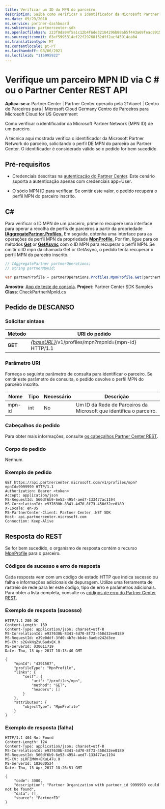 ```yaml
---
title: Verificar um ID do MPN do parceiro
description: Saiba como verificar o identificador da Microsoft Partner Network (MPN ID) de um parceiro, solicitando o perfil DE MPN do parceiro via C \# ou a API do Partner Center REST.
ms.date: 09/29/2018
ms.service: partner-dashboard
ms.subservice: partnercenter-sdk
ms.openlocfilehash: 223f0da94f5a1c12b4f6de32184296b88ab5f443a69feac89152acc1aa9ccbd6
ms.sourcegitcommit: 63ef5995314ef22f29768132dff2acf45914ea84
ms.translationtype: MT
ms.contentlocale: pt-PT
ms.lasthandoff: 08/06/2021
ms.locfileid: "115995922"
---
```

# <a name="verify-a-partner-mpn-id-via-c-or-the-partner-center-rest-api"></a>Verifique um parceiro MPN ID via C \# ou o Partner Center REST API

**Aplica-se a**: Partner Center | Partner Center operado pela 21Vianet | Centro de Parceiros para | Microsoft Cloud Germany Centro de Parceiros para Microsoft Cloud for US Government

Como verificar o identificador da Microsoft Partner Network (MPN ID) de um parceiro.

A técnica aqui mostrada verifica o identificador da Microsoft Partner Network do parceiro, solicitando o perfil DE MPN do parceiro ao Partner Center. O identificador é considerado válido se o pedido for bem sucedido.

## <a name="prerequisites"></a>Pré-requisitos

- Credenciais descritas na [autenticação do Partner Center](partner-center-authentication.md). Este cenário suporta a autenticação apenas com credenciais app+User.

- O sócio MPN ID para verificar. Se omitir este valor, o pedido recupera o perfil MPN do parceiro inscrito.

## <a name="c"></a>C\#

Para verificar o ID MPN de um parceiro, primeiro recupere uma interface para operar a recolha de perfis de parceiros a partir da propriedade [**IAggregatePartner.Profiles.**](/dotnet/api/microsoft.store.partnercenter.ipartner.profiles) Em seguida, obtenha uma interface para as operações de perfil MPN da propriedade [**MpnProfile.**](/dotnet/api/microsoft.store.partnercenter.profiles.ipartnerprofilecollection.mpnprofile) Por fim, ligue para os métodos [**Get**](/dotnet/api/microsoft.store.partnercenter.profiles.impnprofile.get) or [**GetAsync**](/dotnet/api/microsoft.store.partnercenter.profiles.impnprofile.getasync) com o ID MPN para recuperar o perfil MPN. Se omitir o ID mpn da chamada Get or GetAsync, o pedido tenta recuperar o perfil MPN do parceiro inscrito.

``` csharp
// IAggregatePartner partnerOperations;
// string partnerMpnId;

var partnerProfile = partnerOperations.Profiles.MpnProfile.Get(partnerMpnId);
```

**Amostra**: [App de teste de consola](console-test-app.md). **Project**: Partner Center SDK Samples **Class**: CheckPartnerMpnId.cs

## <a name="rest-request"></a>Pedido de DESCANSO

### <a name="request-syntax"></a>Solicitar sintaxe

| Método  | URI do pedido                                                                         |
|---------|-------------------------------------------------------------------------------------|
| **GET** | [*{baseURL}*](partner-center-rest-urls.md)/v1/profiles/mpn?mpnId={mpn-id} HTTP/1.1 |

### <a name="uri-parameter"></a>Parâmetro URI

Forneça o seguinte parâmetro de consulta para identificar o parceiro. Se omitir este parâmetro de consulta, o pedido devolve o perfil MPN do parceiro inscrito.

| Nome   | Tipo | Necessário | Descrição                                                 |
|--------|------|----------|-------------------------------------------------------------|
| mpn-id | int  | No       | Um ID da Rede de Parceiros da Microsoft que identifica o parceiro. |

### <a name="request-headers"></a>Cabeçalhos do pedido

Para obter mais informações, consulte [os cabeçalhos Partner Center REST](headers.md).

### <a name="request-body"></a>Corpo do pedido

Nenhum.

### <a name="request-example"></a>Exemplo de pedido

```http
GET https://api.partnercenter.microsoft.com/v1/profiles/mpn?mpnId=9999999 HTTP/1.1
Authorization: Bearer <token>
Accept: application/json
MS-RequestId: 560df6b9-6e53-4954-aed7-133477ac1194
MS-CorrelationId: e937630b-8341-4d70-8f73-450d32ee0189
X-Locale: en-US
MS-PartnerCenter-Client: Partner Center .NET SDK
Host: api.partnercenter.microsoft.com
Connection: Keep-Alive
```

## <a name="rest-response"></a>Resposta do REST

Se for bem sucedido, o organismo de resposta contém o recurso [MpnProfile](profile-resources.md#mpnprofile) para o parceiro.

### <a name="response-success-and-error-codes"></a>Códigos de sucesso e erro de resposta

Cada resposta vem com um código de estado HTTP que indica sucesso ou falha e informações adicionais de depuragem. Utilize uma ferramenta de rastreio de rede para ler este código, tipo de erro e parâmetros adicionais. Para obter a lista completa, consulte os [códigos de erro do Partner Center REST](error-codes.md).

### <a name="response-example-success"></a>Exemplo de resposta (sucesso)

```http
HTTP/1.1 200 OK
Content-Length: 159
Content-Type: application/json; charset=utf-8
MS-CorrelationId: e937630b-8341-4d70-8f73-450d32ee0189
MS-RequestId: e39e0ddf-3fd0-4b7e-bb4e-8aebe242d3ee
MS-CV: s2GvkNgZsUSadxQX.0
MS-ServerId: 030011719
Date: Thu, 13 Apr 2017 18:13:40 GMT

{
    "mpnId": "4391507",
    "profileType": "MpnProfile",
    "links": {
        "self": {
            "uri": "/profiles/mpn",
            "method": "GET",
            "headers": []
        }
    },
    "attributes": {
        "objectType": "MpnProfile"
    }
}
```

### <a name="response-example-failure"></a>Exemplo de resposta (falha)

```http
HTTP/1.1 404 Not Found
Content-Length: 124
Content-Type: application/json; charset=utf-8
MS-CorrelationId: e937630b-8341-4d70-8f73-450d32ee0189
MS-RequestId: 560df6b9-6e53-4954-aed7-133477ac1194
MS-CV: sLRFZMWm+EKuL47u.0
MS-ServerId: 102030524
Date: Thu, 13 Apr 2017 18:26:51 GMT

{
    "code": 3000,
    "description": "Partner Organization with partner_id 9999999 could not be found",
    "data": [],
    "source": "PartnerFD"
}
```
